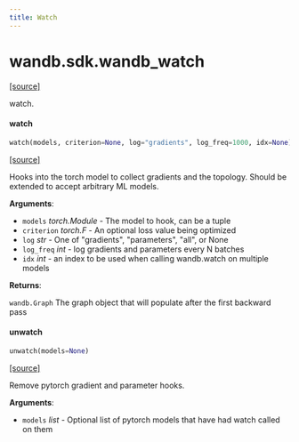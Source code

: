 ```yaml
---
title: Watch
---
```


<a name="wandb.sdk.wandb_watch"></a>
# wandb.sdk.wandb\_watch

[[source]](https://github.com/wandb/client/blob/21787ccda9c60578fcf0c7f7b0d06c887b48a343/wandb/sdk/wandb_watch.py#L2)

watch.

<a name="wandb.sdk.wandb_watch.watch"></a>
#### watch

```python
watch(models, criterion=None, log="gradients", log_freq=1000, idx=None)
```

[[source]](https://github.com/wandb/client/blob/21787ccda9c60578fcf0c7f7b0d06c887b48a343/wandb/sdk/wandb_watch.py#L18)

Hooks into the torch model to collect gradients and the topology.  Should be extended
to accept arbitrary ML models.

**Arguments**:

- `models` _torch.Module_ - The model to hook, can be a tuple
- `criterion` _torch.F_ - An optional loss value being optimized
- `log` _str_ - One of "gradients", "parameters", "all", or None
- `log_freq` _int_ - log gradients and parameters every N batches
- `idx` _int_ - an index to be used when calling wandb.watch on multiple models


**Returns**:

`wandb.Graph` The graph object that will populate after the first backward pass

<a name="wandb.sdk.wandb_watch.unwatch"></a>
#### unwatch

```python
unwatch(models=None)
```

[[source]](https://github.com/wandb/client/blob/21787ccda9c60578fcf0c7f7b0d06c887b48a343/wandb/sdk/wandb_watch.py#L85)

Remove pytorch gradient and parameter hooks.

**Arguments**:

- `models` _list_ - Optional list of pytorch models that have had watch called on them

